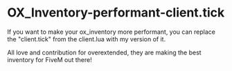# OX_Inventory-performant-client.tick
If you want to make your ox_inventory more performant, you can replace the "client.tick" from the client.lua with my version of it.


All love and contribution for overextended, they are making the best inventory for FiveM out there!

